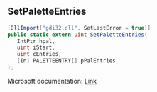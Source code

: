 ## SetPaletteEntries

```csharp
[DllImport("gdi32.dll", SetLastError = true)]
public static extern uint SetPaletteEntries(
   IntPtr hpal,
   uint iStart,
   uint cEntries,
   [In] PALETTEENTRY[] pPalEntries
);
```

Microsoft documentation: [Link](https://docs.microsoft.com/en-us/windows/win32/api/wingdi/nf-wingdi-setpaletteentries)
